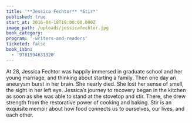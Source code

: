 ```yaml
---
title: '**Jessica Fechtor** *Stir*'
published: true
start_at: 2016-04-18T19:00:00.000Z
image_path: /uploads/jessicafechtor.jpg
book_category:
program: '-writers-and-readers'
ticketed: false
book_isbn:
  - '9781594631320'
---
```



At 28, Jessica Fechtor was happily immersed in graduate school and her young marriage, and thinking about starting a family. Then one day an aneurysm burst in her brain. She nearly died. She lost her sense of smell, the sight in her left eye. Jessica’s journey to recovery began in the kitchen as soon as she was able to stand at the stovetop and stir. There, she drew strength from the restorative power of cooking and baking. Stir is an exquisite memoir about how food connects us to ourselves, our lives, and each other.